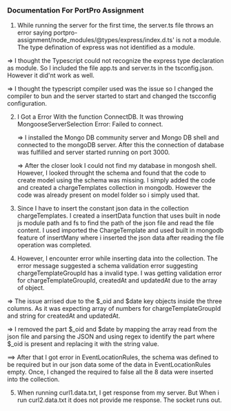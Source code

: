 ### Documentation For PortPro Assignment 

1) While running the server for the first time, the server.ts file throws an error saying portpro-assignment/node_modules/@types/express/index.d.ts' is not a module. The type defination of express was not identified as a module.
  
  => I thought the Typescript could not recognize the express type declaration as module. So I included the file app.ts and server.ts in the tsconfig.json. However it did'nt work as well.

  => I thought the typescript compiler used was the issue so I changed the compiler to bun and the server started to start and changed the tscconfig configuration.

2) I Got a Error With the function ConnectDB. It was throwing MongooseServerSelection Error: Failed to connect.

   => I installed the Mongo DB community server and Mongo DB shell and connected to the mongoDB server. After this the connection of database was fulfilled and server started running on port 3000.

   => After the closer look I could not find my database in mongosh shell. However, I looked throught the schema and found that the code to create model using the schema was missing. I simply added the code and created a chargeTemplates collection in mongodb. However the code was already present on model folder so i simply used that.

3) Since I have to insert the constant json data in the collection chargeTemplates. I created a insertData function that uses built in node js module path and fs to find the path of the json file and read the file content. I used imported the ChargeTemplate and used built in mongodb feature of insertMany where i inserted the json data after reading the file operation was completed.

4) However, I encounter error while inserting data into the collection. The error message suggested a schema validation error suggesting chargeTemplateGroupId has a invalid type. I was getting validation error for chargeTemplateGroupId, createdAt and updatedAt due to the array of object. 

 => The issue arrised due to the $_oid and $date key objects inside the three columns. As it was expecting array of numbers for chargeTemplateGroupId and string for createdAt and updatedAt.

 => I removed the part $_oid and $date by mapping the array read from the json file and parsing the JSON and using regex to identify the part where $_oid is present and replacing it with the string value.

 ==> After that I got error in EventLocationRules, the schema was defined to be required but in our json data some of the data in EventLocationRules empty. Once, I changed the required to false all the 8 data were inserted into the collection.

5) When running curl1.data.txt, I get response from my server. But When i run curl2.data.txt it does not provide me response. The socket runs out. 

